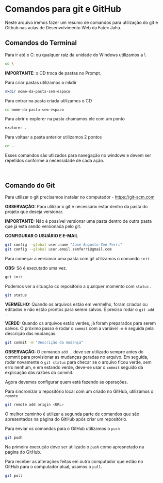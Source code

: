 # Comandos para git e GitHub
Neste arquivo iremos fazer um resumo de comandos para utilização do git e Github nas aulas de Desenvolvimento Web da Fatec Jahu.

## Comandos do Terminal
Para ir até o C: ou qualquer raiz da unidade do Windows utilizamos a \
```bash
cd \
````

**IMPORTANTE**: o CD troca de pastas no Prompt.

Para criar pastas utilizamos o mkdir
``` bash
mkdir nome-da-pasta-sem-espaco
````
Para entrar na pasta criada utilizamos o CD
```bash
cd nome-da-pasta-sem-espaco
````

Para abrir o explorer na pasta chamamos ele com um ponto
```bash
explorer . 
````

Para voltaar a pasta anterior utilizamos 2 pontos
```bash
cd ..
````

Esses comandos são utlizados para navegação no windows e devem ser repetidos conforme a necessidade de cada ação. 

<br>

## Comando do Git

Para utilizar o git precisamos instalar no computador - https://git-scm.com <br>

**OBSERVAÇÃO:** Para utilizar o git é necessário estar dentro da pasta do projeto que deseja versionar. <br>

**IMPORTANTE:** Não é possível versionar uma pasta dentro de outra pasta que já está sendo versionada pelo git. 

**CONFIGURAR O USUÁRIO E E-MAIL**

```bash
git config --global user.name "José Augusto Zen Ferri"
git config --global user.email zenferri@gmail.com
```

Para começar a versionar uma pasta com git utilizamos o comando `init`. 

**OBS:** Só é executado uma vez.

```bash
get init
```
Podemos ver a situação co repositório a qualquer momento com `status` . 
```bash
git status
````

**VERMELHO:** Quando os arquivos estão em vermelho, foram criados ou editados e não estão prontos para serem salvos. É preciso rodar o `git add .` 

**VERDE:** Quando os arquivos estão verdes, já foram preparados para serem salvos. O próximo passo é rodar o `commit` com a variável `-m` é seguida pela descrição das mudanças. 
```bash
git commit -m "Descrição da mudança"
````

**OBSERVAÇÃO:** O comando `add .` deve ser utilizado sempre antes do commit para provisionar as mudanças geradas no arquivo. Em seguida, rodar novamente o `git status` para checar se o arquivo ficou verde, sem erro nenhum, e em estando verde, deve-se usar o `commit` seguido da explicação das razões do commit.

Agora devemos configurar quem está fazendo as operações. 

Para sincronizar o repositório local com um criado no GitHub, utilizamos o `remote`
````bash
git remote add origin <URL>
````

O melhor caminho é utilizar a segunda parte de comandos que são apresentados na página do GitHub após criar um repositório. 

Para enviar os comandos para o GitHub utilizamos o `push`
```bash
git push 
````

Na primeira execução deve ser utilizado o `push` como apresnetado na página do GitHub. 

Para receber as alterações feitas em outro computador que estão no GitHub para o computador atual, usamos o `pull`. 
```bash
git pull 
````



